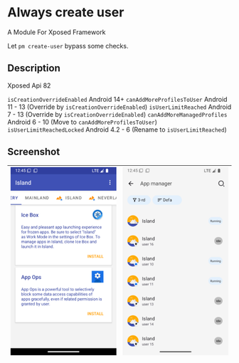 # Always create user

A Module For Xposed Framework

Let `pm create-user` bypass some checks.

## Description

Xposed Api 82

`isCreationOverrideEnabled` Android 14+
`canAddMoreProfilesToUser` Android 11 - 13 (Override by `isCreationOverrideEnabled`)
`isUserLimitReached` Android 7 - 13 (Override by `isCreationOverrideEnabled`)
`canAddMoreManagedProfiles` Android 6 - 10 (Move to `canAddMoreProfilesToUser`)
`isUserLimitReachedLocked` Android 4.2 - 6 (Rename to `isUserLimitReached`)

## Screenshot

| ![Island](/docs/img/Island.png) | ![Thanox](/docs/img/Thanox.png) |
|---------------------------------|---------------------------------|